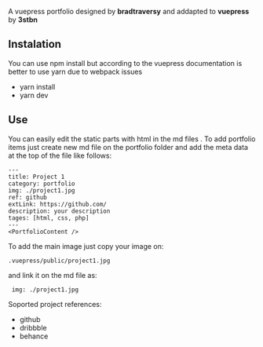 A vuepress portfolio designed by **bradtraversy** and addapted to **vuepress** by **3stbn**

## Instalation

You can use npm install but according to the vuepress documentation is better to use yarn due to webpack issues

 - yarn install
 - yarn dev
## Use

You can easily edit the static parts with html in the md files . To add portfolio items just create new md file on the portfolio folder and add the meta data at the top of the file like follows:

    ---
    title: Project 1
    category: portfolio
    img: ./project1.jpg
    ref: github
    extLink: https://github.com/
    description: your description
    tages: [html, css, php]    
    ---
    <PortfolioContent />

To add the main image just copy your image on:

    .vuepress/public/project1.jpg
and link it on the md file as:

     img: ./project1.jpg
Soported project references:

 - github 
 - dribbble 
 - behance

